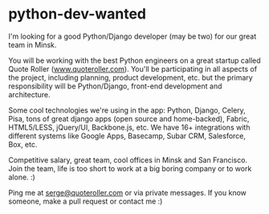 python-dev-wanted
=================

I'm looking for a good Python/Django developer (may be two) for our great team in Minsk.

You will be working with the best Python engineers on a great startup called Quote Roller (www.quoteroller.com). You'll be participating in all aspects of the project, including planning, product development, etc. but the primary responsibility will be Python/Django, front-end development and architecture.

Some cool technologies we're using in the app: Python, Django, Celery, Pisa, tons of great django apps (open source and home-backed), Fabric, HTML5/LESS, jQuery/UI, Backbone.js, etc. We have 16+ integrations with different systems like Google Apps, Basecamp, Subar CRM, Salesforce, Box, etc. 

Competitive salary, great team, cool offices in Minsk and San Francisco. Join the team, life is too short to work at a big boring company or to work alone. :)

Ping me at serge@quoteroller.com or via private messages. If you know someone, make a pull request or contact me :)
